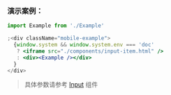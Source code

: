 ### 演示案例：
```jsx harmony
import Example from './Example'

;<div className="mobile-example">
  {window.system && window.system.env === 'doc' 
   ? <iframe src="./components/input-item.html" />
   : <div><Example /></div>
  }
</div>
``` 

> 具体参数请参考 [Input](#/Components/Input) 组件

```js { "file": "../Example.tsx" }
```